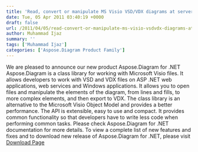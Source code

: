 ```yaml
---
title: 'Read, convert or manipulate MS Visio VSD/VDX diagrams at server'
date: Tue, 05 Apr 2011 03:40:19 +0000
draft: false
url: /2011/04/05/read-convert-or-manipulate-ms-visio-vsdvdx-diagrams-at-server/
author: Muhammad Ijaz
summary: ''
tags: ['Muhammad Ijaz']
categories: ['Aspose.Diagram Product Family']
---
```


We are pleased to announce our new product Aspose.Diagram for .NET Aspose.Diagram is a class library for working with Microsoft Visio files. It allows developers to work with VSD and VDX files on ASP .NET web applications, web services and Windows applications. It allows you to open files and manipulate the elements of the diagram, from lines and fills, to more complex elements, and then export to VDX. The class library is an alternative to the Microsoft Visio Object Model and provides a better performance. The API is extensible, easy to use and compact. It provides common functionality so that developers have to write less code when performing common tasks. Please check Aspose.Diagram for .NET documentation for more details. To view a complete list of new features and fixes and to download new release of Aspose.Diagram for .NET, please visit [Download Page][1]




[1]: http://www.aspose.com/community/files/51/.net-components/aspose.diagram-for-.net/default.aspx




